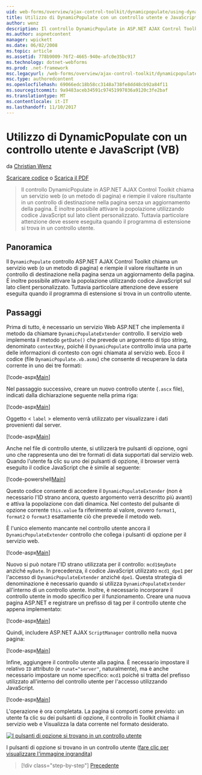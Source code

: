 ```yaml
---
uid: web-forms/overview/ajax-control-toolkit/dynamicpopulate/using-dynamicpopulate-with-a-user-control-and-javascript-vb
title: Utilizzo di DynamicPopulate con un controllo utente e JavaScript (VB) | Documenti Microsoft
author: wenz
description: Il controllo DynamicPopulate in ASP.NET AJAX Control Toolkit chiama un servizio web (o un metodo di pagina) e inserisce il valore risultante in un controllo di destinazione t...
ms.author: aspnetcontent
manager: wpickett
ms.date: 06/02/2008
ms.topic: article
ms.assetid: 778b9009-76f2-4665-940e-afc0e35bc917
ms.technology: dotnet-webforms
ms.prod: .net-framework
msc.legacyurl: /web-forms/overview/ajax-control-toolkit/dynamicpopulate/using-dynamicpopulate-with-a-user-control-and-javascript-vb
msc.type: authoredcontent
ms.openlocfilehash: 69066edc18b58cc3148a738fe8dd48cb92a84f11
ms.sourcegitcommit: 9a9483aceb34591c97451997036a9120c3fe2baf
ms.translationtype: MT
ms.contentlocale: it-IT
ms.lasthandoff: 11/10/2017
---
```

<a name="using-dynamicpopulate-with-a-user-control-and-javascript-vb"></a>Utilizzo di DynamicPopulate con un controllo utente e JavaScript (VB)
====================
da [Christian Wenz](https://github.com/wenz)

[Scaricare codice](http://download.microsoft.com/download/d/8/f/d8f2f6f9-1b7c-46ad-9252-e1fc81bdea3e/dynamicpopulate2.vb.zip) o [Scarica il PDF](http://download.microsoft.com/download/b/6/a/b6ae89ee-df69-4c87-9bfb-ad1eb2b23373/dynamicpopulate2VB.pdf)

> Il controllo DynamicPopulate in ASP.NET AJAX Control Toolkit chiama un servizio web (o un metodo di pagina) e riempie il valore risultante in un controllo di destinazione nella pagina senza un aggiornamento della pagina. È inoltre possibile attivare la popolazione utilizzando codice JavaScript sul lato client personalizzato. Tuttavia particolare attenzione deve essere eseguita quando il programma di estensione si trova in un controllo utente.


## <a name="overview"></a>Panoramica

Il `DynamicPopulate` controllo ASP.NET AJAX Control Toolkit chiama un servizio web (o un metodo di pagina) e riempie il valore risultante in un controllo di destinazione nella pagina senza un aggiornamento della pagina. È inoltre possibile attivare la popolazione utilizzando codice JavaScript sul lato client personalizzato. Tuttavia particolare attenzione deve essere eseguita quando il programma di estensione si trova in un controllo utente.

## <a name="steps"></a>Passaggi

Prima di tutto, è necessario un servizio Web ASP.NET che implementa il metodo da chiamare `DynamicPopulateExtender` controllo. Il servizio web implementa il metodo `getDate()` che prevede un argomento di tipo string, denominato `contextKey`, poiché il `DynamicPopulate` controllo invia una parte delle informazioni di contesto con ogni chiamata al servizio web. Ecco il codice (file `DynamicPopulate.vb.asmx`) che consente di recuperare la data corrente in uno dei tre formati:

[!code-aspx[Main](using-dynamicpopulate-with-a-user-control-and-javascript-vb/samples/sample1.aspx)]

Nel passaggio successivo, creare un nuovo controllo utente (`.ascx` file), indicati dalla dichiarazione seguente nella prima riga:

[!code-aspx[Main](using-dynamicpopulate-with-a-user-control-and-javascript-vb/samples/sample2.aspx)]

Oggetto &lt; `label` &gt; elemento verrà utilizzato per visualizzare i dati provenienti dal server.

[!code-aspx[Main](using-dynamicpopulate-with-a-user-control-and-javascript-vb/samples/sample3.aspx)]

Anche nel file di controllo utente, si utilizzerà tre pulsanti di opzione, ogni uno che rappresenta uno dei tre formati di data supportati dal servizio web. Quando l'utente fa clic su uno dei pulsanti di opzione, il browser verrà eseguito il codice JavaScript che è simile al seguente:

[!code-powershell[Main](using-dynamicpopulate-with-a-user-control-and-javascript-vb/samples/sample4.ps1)]

Questo codice consente di accedere il `DynamicPopulateExtender` (non è necessario l'ID strano ancora, questo argomento verrà descritto più avanti) e attiva la popolazione con dati dinamica. Nel contesto del pulsante di opzione corrente `this.value` fa riferimento al valore, ovvero `format1`, `format2` o `format3` esattamente ciò che prevede il metodo web.

È l'unico elemento mancante nel controllo utente ancora il `DynamicPopulateExtender` controllo che collega i pulsanti di opzione per il servizio web.

[!code-aspx[Main](using-dynamicpopulate-with-a-user-control-and-javascript-vb/samples/sample5.aspx)]

Nuovo si può notare l'ID strano utilizzata per il controllo: `mcd1$myDate` anziché `myDate`. In precedenza, il codice JavaScript utilizzato `mcd1_dpe1` per l'accesso di `DynamicPopulateExtender` anziché `dpe1`. Questa strategia di denominazione è necessario quando si utilizza `DynamicPopulateExtender` all'interno di un controllo utente. Inoltre, è necessario incorporare il controllo utente in modo specifico per il funzionamento. Creare una nuova pagina ASP.NET e registrare un prefisso di tag per il controllo utente che appena implementato:

[!code-aspx[Main](using-dynamicpopulate-with-a-user-control-and-javascript-vb/samples/sample6.aspx)]

Quindi, includere ASP.NET AJAX `ScriptManager` controllo nella nuova pagina:

[!code-aspx[Main](using-dynamicpopulate-with-a-user-control-and-javascript-vb/samples/sample7.aspx)]

Infine, aggiungere il controllo utente alla pagina. È necessario impostare il relativo `ID` attributo (e `runat="server"`, naturalmente), ma è anche necessario impostare un nome specifico: `mcd1` poiché si tratta del prefisso utilizzato all'interno del controllo utente per l'accesso utilizzando JavaScript.

[!code-aspx[Main](using-dynamicpopulate-with-a-user-control-and-javascript-vb/samples/sample8.aspx)]

L'operazione è ora completata. La pagina si comporti come previsto: un utente fa clic su dei pulsanti di opzione, il controllo in Toolkit chiama il servizio web e Visualizza la data corrente nel formato desiderato.


[![I pulsanti di opzione si trovano in un controllo utente](using-dynamicpopulate-with-a-user-control-and-javascript-vb/_static/image2.png)](using-dynamicpopulate-with-a-user-control-and-javascript-vb/_static/image1.png)

I pulsanti di opzione si trovano in un controllo utente ([fare clic per visualizzare l'immagine ingrandita](using-dynamicpopulate-with-a-user-control-and-javascript-vb/_static/image3.png))

>[!div class="step-by-step"]
[Precedente](dynamically-populating-a-control-using-javascript-code-vb.md)

